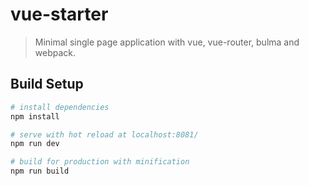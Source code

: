 # vue-starter

> Minimal single page application with vue, vue-router, bulma and webpack.

## Build Setup

``` bash
# install dependencies
npm install

# serve with hot reload at localhost:8081/
npm run dev

# build for production with minification
npm run build
```
